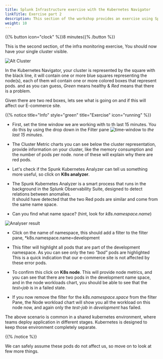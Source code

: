 ```yaml
---
title: Splunk Infrastructure exercise with the Kubernetes Navigator
linkTitle: Exercise part 2
description: This section of the workshop provides an exercise using Splunk infra monitoring based on the Kubernetes Navigator.
weight: 10
---
```


{{% button icon="clock" %}}8 minutes{{% /button %}}

This is the second section, of the infra monitoring exercise,
You should now have your single cluster visible.

![Alt Cluster](../images/k8s-cluster.png?width=40vw)

In the Kubernetes Navigator, your cluster is represented by the square with the black line, it will contain one or more  blue squares representing the node(s), each of them wil contain one or more colored boxes  that represent pods.
and as you can guess, *Green* means healthy & *Red* means that there is a problem.

Given there are two red boxes, lets see what is going on and if this will affect our E-commerce site.

{{% notice title="Info" style="green" title="Exercise" icon="running" %}}

* First, set the time window we are working with to  th last 15 minutes. You do this by using the drop down in the Filter pane ![time-window](../images/time-window.png?classes=inline) to *the last 15 minutes*.
* The Cluster Metric charts you can see below the cluster representation,  provide information on your cluster, like the memory consumption and the number of pods per node. none of these will explain why there are red pods.
* Let's check if the Spunk Kubernetes Analyzer can tell us something more useful, so click on **K8s analyzer**.

* The Spunk Kubernetes Analyzer is a smart process that runs in the background in the Splunk Observability Suite,  designed to detect relations between anomalies.  
It should have detected that the two Red pods are similar and come from the same name space.
* Can you find what name space?  (hint, look for *k8s.namespace.name*)

![Analyser result](../images/k8s-analyser-result.png?width=25vw)

* Click on the name of namespace, this should add a filter to the filter pane, *k8s.namespace.name=development
* This filter will highlight all pods that are part of the development namespace. As you can see only the two *"bad"* pods are highlighted This is a quick indication that our e-commerce site is not affected by these error pods. 

* To confirm this click on **K8s node**. This will provide node metrics, and you can see that there are two pods in the development name space,  and in the node workloads chart, you should be able to see that the *test=job* is in a failed state.
* If you now remove  the filter for the *k8s.namespace.space* from the filter Pane, the Node workload chart will show you all the workload on this node now, and again only the *test-job* in *development* has failed.

The above scenario is common in a shared kubernetes environment, where teams deploy application in different stages. Kubernetes is designed to keep those environment completely separate.

{{% /notice %}}

We can safely assume these pods do not affect us, so move on to look at few more things.

